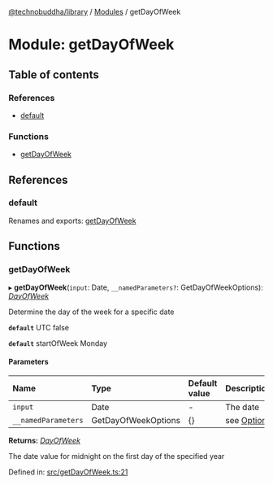 [@technobuddha/library](../..) / [Modules](../Modules.md) / getDayOfWeek

# Module: getDayOfWeek

## Table of contents

### References

- [default](getdayofweek.md#default)

### Functions

- [getDayOfWeek](getdayofweek.md#getdayofweek)

## References

### default

Renames and exports: [getDayOfWeek](getdayofweek.md#getdayofweek)

## Functions

### getDayOfWeek

▸ **getDayOfWeek**(`input`: Date, `__namedParameters?`: GetDayOfWeekOptions): [*DayOfWeek*](constants.md#dayofweek)

Determine the day of the week for a specific date

**`default`** UTC false

**`default`** startOfWeek Monday

#### Parameters

| Name | Type | Default value | Description |
| :------ | :------ | :------ | :------ |
| `input` | Date | - | The date |
| `__namedParameters` | GetDayOfWeekOptions | {} | see [Options](almostequals.md#options) |

**Returns:** [*DayOfWeek*](constants.md#dayofweek)

The date value for midnight on the first day of the specified year

Defined in: [src/getDayOfWeek.ts:21](../../src/getDayOfWeek.ts#L21)
